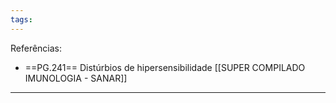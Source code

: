 ```yaml
---
tags:
---
```

Referências: 
* ==PG.241== Distúrbios de hipersensibilidade [[SUPER COMPILADO IMUNOLOGIA - SANAR]]

---
[^1]: 
[^2]: 